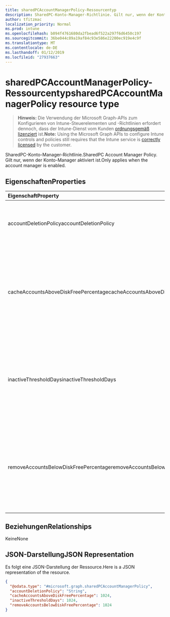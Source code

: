 ```yaml
---
title: sharedPCAccountManagerPolicy-Ressourcentyp
description: SharedPC-Konto-Manager-Richtlinie. Gilt nur, wenn der Konto-Manager aktiviert ist.
author: tfitzmac
localization_priority: Normal
ms.prod: intune
ms.openlocfilehash: b094f4761680da2fbead6f522a297f6d6450c197
ms.sourcegitcommit: 36be044c89a19af84c93e586e22200ec919e4c9f
ms.translationtype: MT
ms.contentlocale: de-DE
ms.lasthandoff: 01/12/2019
ms.locfileid: "27937663"
---
```

# <a name="sharedpcaccountmanagerpolicy-resource-type"></a><span data-ttu-id="ac245-104">sharedPCAccountManagerPolicy-Ressourcentyp</span><span class="sxs-lookup"><span data-stu-id="ac245-104">sharedPCAccountManagerPolicy resource type</span></span>

> <span data-ttu-id="ac245-105">**Hinweis:** Die Verwendung der Microsoft Graph-APIs zum Konfigurieren von Intune-Steuerelementen und -Richtlinien erfordert dennoch, dass der Intune-Dienst vom Kunden [ordnungsgemäß lizenziert](https://go.microsoft.com/fwlink/?linkid=839381) ist.</span><span class="sxs-lookup"><span data-stu-id="ac245-105">**Note:** Using the Microsoft Graph APIs to configure Intune controls and policies still requires that the Intune service is [correctly licensed](https://go.microsoft.com/fwlink/?linkid=839381) by the customer.</span></span>

<span data-ttu-id="ac245-106">SharedPC-Konto-Manager-Richtlinie.</span><span class="sxs-lookup"><span data-stu-id="ac245-106">SharedPC Account Manager Policy.</span></span> <span data-ttu-id="ac245-107">Gilt nur, wenn der Konto-Manager aktiviert ist.</span><span class="sxs-lookup"><span data-stu-id="ac245-107">Only applies when the account manager is enabled.</span></span>
## <a name="properties"></a><span data-ttu-id="ac245-108">Eigenschaften</span><span class="sxs-lookup"><span data-stu-id="ac245-108">Properties</span></span>
|<span data-ttu-id="ac245-109">Eigenschaft</span><span class="sxs-lookup"><span data-stu-id="ac245-109">Property</span></span>|<span data-ttu-id="ac245-110">Typ</span><span class="sxs-lookup"><span data-stu-id="ac245-110">Type</span></span>|<span data-ttu-id="ac245-111">Beschreibung</span><span class="sxs-lookup"><span data-stu-id="ac245-111">Description</span></span>|
|:---|:---|:---|
|<span data-ttu-id="ac245-112">accountDeletionPolicy</span><span class="sxs-lookup"><span data-stu-id="ac245-112">accountDeletionPolicy</span></span>|[<span data-ttu-id="ac245-113">sharedPCAccountDeletionPolicyType</span><span class="sxs-lookup"><span data-stu-id="ac245-113">sharedPCAccountDeletionPolicyType</span></span>](../resources/intune-deviceconfig-sharedpcaccountdeletionpolicytype.md)|<span data-ttu-id="ac245-114">Konfiguriert, wann Konten gelöscht werden.</span><span class="sxs-lookup"><span data-stu-id="ac245-114">Configures when accounts are deleted.</span></span> <span data-ttu-id="ac245-115">Mögliche Werte sind: `immediate`, `diskSpaceThreshold` und `diskSpaceThresholdOrInactiveThreshold`.</span><span class="sxs-lookup"><span data-stu-id="ac245-115">Possible values are: `immediate`, `diskSpaceThreshold`, `diskSpaceThresholdOrInactiveThreshold`.</span></span>|
|<span data-ttu-id="ac245-116">cacheAccountsAboveDiskFreePercentage</span><span class="sxs-lookup"><span data-stu-id="ac245-116">cacheAccountsAboveDiskFreePercentage</span></span>|<span data-ttu-id="ac245-117">Int32</span><span class="sxs-lookup"><span data-stu-id="ac245-117">Int32</span></span>|<span data-ttu-id="ac245-118">Legt den Prozentsatz des verfügbaren Speicherplatzes fest, den ein PC haben sollte, damit keine weiteren zwischengespeicherten freigegebenen PC-Konten gelöscht werden.</span><span class="sxs-lookup"><span data-stu-id="ac245-118">Sets the percentage of available disk space a PC should have before it stops deleting cached shared PC accounts.</span></span> <span data-ttu-id="ac245-119">Gilt nur, wenn AccountDeletionPolicy den Wert DiskSpaceThreshold oder DiskSpaceThresholdOrInactiveThreshold hat.</span><span class="sxs-lookup"><span data-stu-id="ac245-119">Only applies when AccountDeletionPolicy is DiskSpaceThreshold or DiskSpaceThresholdOrInactiveThreshold.</span></span> <span data-ttu-id="ac245-120">Gültige Werte: 0 bis 100.</span><span class="sxs-lookup"><span data-stu-id="ac245-120">Valid values 0 to 100</span></span>|
|<span data-ttu-id="ac245-121">inactiveThresholdDays</span><span class="sxs-lookup"><span data-stu-id="ac245-121">inactiveThresholdDays</span></span>|<span data-ttu-id="ac245-122">Int32</span><span class="sxs-lookup"><span data-stu-id="ac245-122">Int32</span></span>|<span data-ttu-id="ac245-123">Gibt an, wann mit dem Löschen von Konten begonnen wird, wenn während des angegebenen Zeitraums (Anzahl von Tagen) keine Anmeldung stattgefunden hat.</span><span class="sxs-lookup"><span data-stu-id="ac245-123">Specifies when the accounts will start being deleted when they have not been logged on during the specified period, given as number of days.</span></span> <span data-ttu-id="ac245-124">Gilt nur, wenn AccountDeletionPolicy den Wert DiskSpaceThreshold oder DiskSpaceThresholdOrInactiveThreshold hat.</span><span class="sxs-lookup"><span data-stu-id="ac245-124">Only applies when AccountDeletionPolicy is DiskSpaceThreshold or DiskSpaceThresholdOrInactiveThreshold.</span></span>|
|<span data-ttu-id="ac245-125">removeAccountsBelowDiskFreePercentage</span><span class="sxs-lookup"><span data-stu-id="ac245-125">removeAccountsBelowDiskFreePercentage</span></span>|<span data-ttu-id="ac245-126">Int32</span><span class="sxs-lookup"><span data-stu-id="ac245-126">Int32</span></span>|<span data-ttu-id="ac245-127">Legt den auf einem PC verbleibenden Prozentsatz an Speicherplatz fest, ab dem Konten im Cache gelöscht werden, um Speicherplatz freizugeben.</span><span class="sxs-lookup"><span data-stu-id="ac245-127">Sets the percentage of disk space remaining on a PC before cached accounts will be deleted to free disk space.</span></span> <span data-ttu-id="ac245-128">Konten, die am längsten inaktiv waren, werden zuerst gelöscht.</span><span class="sxs-lookup"><span data-stu-id="ac245-128">Accounts that have been inactive the longest will be deleted first.</span></span> <span data-ttu-id="ac245-129">Gilt nur, wenn AccountDeletionPolicy den Wert DiskSpaceThresholdOrInactiveThreshold hat.</span><span class="sxs-lookup"><span data-stu-id="ac245-129">Only applies when AccountDeletionPolicy is DiskSpaceThresholdOrInactiveThreshold.</span></span> <span data-ttu-id="ac245-130">Gültige Werte: 0 bis 100.</span><span class="sxs-lookup"><span data-stu-id="ac245-130">Valid values 0 to 100</span></span>|

## <a name="relationships"></a><span data-ttu-id="ac245-131">Beziehungen</span><span class="sxs-lookup"><span data-stu-id="ac245-131">Relationships</span></span>
<span data-ttu-id="ac245-132">Keine</span><span class="sxs-lookup"><span data-stu-id="ac245-132">None</span></span>
## <a name="json-representation"></a><span data-ttu-id="ac245-133">JSON-Darstellung</span><span class="sxs-lookup"><span data-stu-id="ac245-133">JSON Representation</span></span>
<span data-ttu-id="ac245-134">Es folgt eine JSON-Darstellung der Ressource.</span><span class="sxs-lookup"><span data-stu-id="ac245-134">Here is a JSON representation of the resource.</span></span>
<!-- {
  "blockType": "resource",
  "@odata.type": "microsoft.graph.sharedPCAccountManagerPolicy"
}
-->
``` json
{
  "@odata.type": "#microsoft.graph.sharedPCAccountManagerPolicy",
  "accountDeletionPolicy": "String",
  "cacheAccountsAboveDiskFreePercentage": 1024,
  "inactiveThresholdDays": 1024,
  "removeAccountsBelowDiskFreePercentage": 1024
}
```



